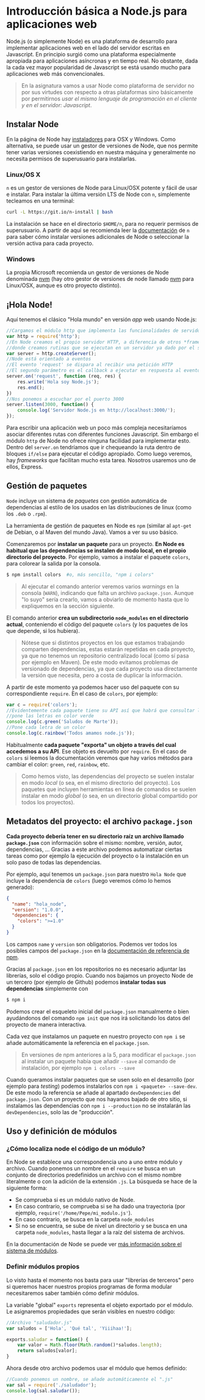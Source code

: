 # Introducción básica a Node.js para aplicaciones web

Node.js (o simplemente Node) es una plataforma de desarrollo para implementar aplicaciones web en el lado del servidor escritas en Javascript. En principio surgió como una plataforma especialmente apropiada para aplicaciones asíncronas y en tiempo real. No obstante, dada la cada vez mayor popularidad de Javascript se está usando mucho para aplicaciones web más convencionales. 

> En la asignatura vamos a usar Node como plataforma de servidor no por sus virtudes con respecto a otras plataformas sino básicamente por permitirnos *usar el mismo lenguaje de programación en el cliente y en el servidor: Javascript*.

## Instalar Node


En la página de Node hay [instaladores](https://nodejs.org/en/download/) para OSX y Windows. Como alternativa, se puede usar un gestor de versiones de Node, que nos permite tener varias versiones coexistiendo en nuestra máquina y generalmente no necesita permisos de superusuario para instalarlas.

### Linux/OS X

`n` es un gestor de versiones de Node para Linux/OSX potente y fácil de usar e instalar.
Para instalar la última versión LTS de Node con `n`, simplemente tecleamos en una terminal:

```bash
curl -L https://git.io/n-install | bash
```
La instalación se hace en el directorio `$HOME/n`, para no requerir permisos de superusuario. A partir de aquí se recomienda leer la [documentación](https://github.com/tj/n) de `n` para saber cómo instalar versiones adicionales de Node o seleccionar la versión activa para cada proyecto.


### Windows

La propia Microsoft recomienda un gestor de versiones de Node denominada [nvm](https://nodejs.org/en/download/) (hay otro gestor de versiones de node llamado [nvm](https://github.com/nvm-sh/nvm) para Linux/OSX, aunque es otro proyecto distinto).

## ¡Hola Node!

Aquí tenemos el clásico "Hola mundo" en versión *app* web usando Node.js:

```javascript
//Cargamos el módulo http que implementa las funcionalidades de servidor web
var http = require('http');
//En Node creamos el propio servidor HTTP, a diferencia de otros *frameworks*
//donde creamos rutinas que se ejecutan en un servidor ya dado por el sistema
var server = http.createServer();
//Node está orientado a eventos 
//El evento 'request' se dispara al recibir una petición HTTP
//El segundo parámetro es el callback a ejecutar en respuesta al evento
server.on('request', function (req, res) {
    res.write('Hola soy Node.js');  
    res.end();
})
//Nos ponemos a escuchar por el puerto 3000
server.listen(3000, function() {
    console.log('Servidor Node.js en http://localhost:3000/');
});
```

Para escribir una aplicación web un poco más compleja necesitaríamos asociar diferentes rutas con diferentes funciones Javascript. Sin embargo el módulo `http` de Node no ofrece ninguna facilidad para implementar esto. Dentro del `server.on` tendríamos que ir chequeando la ruta dentro de bloques `if/else` para ejecutar el código apropiado. Como luego veremos, hay *frameworks* que facilitan mucho esta tarea. Nosotros usaremos uno de ellos, Express. 

## Gestión de paquetes

`Node` incluye un sistema de *paquetes* con gestión automática de dependencias al estilo de los usados en las distribuciones de linux (como los `.deb` o `.rpm`).

La herramienta de gestión de paquetes en Node es `npm` (similar al `apt-get` de Debian, o al Maven del mundo Java). Vamos a ver su uso básico. 

Comenzaremos por **instalar un paquete** para un proyecto. **En Node es habitual que las dependencias se instalen de modo local, en el propio directorio del proyecto**. Por ejemplo, vamos a instalar el paquete `colors`, para colorear la salida por la consola.

```bash
$ npm install colors  #o, más sencillo, "npm i colors"
```

> Al ejecutar el comando anterior veremos varios *warnings* en la consola (`WARN`), indicando que falta un archivo `package.json`. Aunque "lo suyo" sería crearlo, vamos a obviarlo de momento hasta que lo expliquemos en la sección siguiente.

El comando anterior **crea un subdirectorio `node_modules` en el directorio actual**, conteniendo el código del paquete `colors` (y los paquetes de los que depende, si los hubiera).

> Nótese que si distintos proyectos en los que estamos trabajando comparten dependencias, estas estarán repetidas en cada proyecto, ya que no tenemos un repositorio centralizado local (como sí pasa por ejemplo en Maven). De este modo evitamos problemas de versionado de dependencias, ya que cada proyecto usa directamente la versión que necesita, pero a costa de duplicar la información.

A partir de este momento ya podemos hacer uso del paquete con su correspondiente `require`. En el caso de `colors`, por ejemplo:

```javascript
var c = require('colors');
//Evidentemente cada paquete tiene su API así que habrá que consultar la documentación para saber cómo usarlo
//pone las letras en color verde
console.log(c.green('Saludos de Marte'));
//Pone cada letra de un color
console.log(c.rainbow('Todos amamos node.js'));
```

Habitualmente **cada paquete "exporta" un objeto a través del cual accedemos a su API**. Ese objeto es devuelto por `require`. En el caso de `colors` si leemos la documentación veremos que hay varios métodos para cambiar el color: `green`, `red`, `rainbow`, etc.

> Como hemos visto, las dependencias del proyecto se suelen instalar en modo *local* (o sea, en el mismo directorio del proyecto). Los paquetes que incluyen herramientas en línea de comandos se suelen instalar en modo *global* (o sea, en un directorio global compartido por todos los proyectos).

## Metadatos del proyecto: el archivo `package.json`

**Cada proyecto debería tener en su directorio raíz un archivo llamado `package.json`** con información sobre el mismo: nombre, versión, autor, dependencias, ... Gracias a este archivo podemos automatizar ciertas tareas como por ejemplo la ejecución del proyecto o la instalación en un solo paso de todas las dependencias.

Por ejemplo, aquí tenemos un `package.json` para nuestro `Hola Node` que incluye la dependencia de `colors` (luego veremos cómo lo hemos generado):

```json
{
  "name": "hola_node",
  "version": "1.0.0",
  "dependencies": {
    "colors": ">=1.0"
  }
}
```

Los campos `name` y `version` son obligatorios. Podemos ver todos los posibles campos del `package.json` en la [documentación de referencia de npm](https://docs.npmjs.com/files/package.json).

Gracias al `package.json` en los repositorios no es necesario adjuntar las librerías, solo el código propio. Cuando nos bajamos un proyecto Node de un tercero (por ejemplo de Github)  podemos **instalar todas sus dependencias** simplemente con

```bash
$ npm i 
```

Podemos crear el esqueleto inicial del `package.json` manualmente o bien ayudándonos del comando `npm init` que nos irá solicitando los datos del proyecto de manera interactiva.

Cada vez que instalamos un paquete en nuestro proyecto con `npm i` se añade automáticamente la referencia en el `package.json`.

> En versiones de npm anteriores a la 5, para modificar el `package.json` al instalar un paquete había que añadir `--save` al comando de instalación, por ejemplo `npm i colors --save`

Cuando queramos instalar paquetes que se usen solo en el desarrollo (por ejemplo para *testing*) podemos instalarlos con `npm i <paquete> --save-dev`. De este modo la referencia se añade al apartado `devDependencies` del `package.json`. Con un proyecto que nos hayamos bajado de otro sitio, si instalamos las dependencias con `npm i --production` no se instalarán las `devDependencies`, solo las de "producción". 

## Uso y definición de módulos

### ¿Cómo localiza node el código de un módulo?

En Node se establece una correspondencia uno a uno entre módulo y archivo. Cuando ponemos un nombre en el `require` se busca en un conjunto de directorios predefinidos un archivo con el mismo nombre literalmente o con la adición de la extensión `.js`. La búsqueda se hace de la siguiente forma:

- Se comprueba si es un módulo nativo de Node.
- En caso contrario, se comprueba si se ha dado una trayectoria (por ejemplo, `require('/home/Pepe/mi_modulo.js'`).
- En caso contrario, se busca en la carpeta `node_modules`
- Si no se encuentra, se sube de nivel un directorio y se busca en una carpeta `node_modules`, hasta llegar a la raíz del sistema de archivos.

En la documentación de Node se puede ver [más información sobre el sistema de módulos](https://nodejs.org/api/modules.html).


### Definir módulos propios

Lo visto hasta el momento nos basta para usar "librerías de terceros" pero si queremos hacer nuestros propios programas de forma modular necesitaremos saber también cómo definir módulos.

La variable "global" `exports` representa el objeto exportado por el módulo. Le asignaremos propiedades que serán visibles en nuestro código:

```javascript
//Archivo "saludador.js"
var saludos = ['Hola', 'Qué tal', 'Yiiihaa!'];

exports.saludar = function() {   
    var valor = Math.floor(Math.random()*saludos.length);
    return saludos[valor];
}
```

Ahora desde otro archivo podemos usar el módulo que hemos definido:

```javascript
//Cuando ponemos un nombre, se añade automáticamente el ".js"
var sal = require('./saludador');
console.log(sal.saludar());
```
